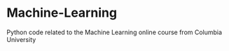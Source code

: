 # Machine-Learning
Python code related to the Machine Learning online course from Columbia University
